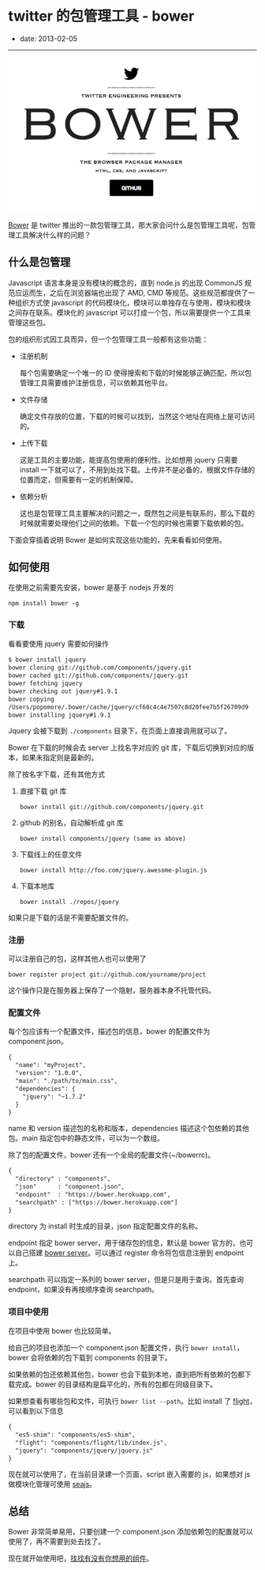 # twitter 的包管理工具 - bower

- date: 2013-02-05

--------------------------

![image](../../uploads/2013/02/dec6c25df5e4437ad9d068a81fc9d65c.png
)

[Bower](http://twitter.github.com/bower/) 是 twitter 推出的一款包管理工具，那大家会问什么是包管理工具呢，包管理工具解决什么样的问题？

## 什么是包管理

Javascript 语言本身是没有模块的概念的，直到 node.js 的出现 CommonJS 规范应运而生，之后在浏览器端也出现了 AMD, CMD 等规范。这些规范都提供了一种组织方式使 javascript 的代码模块化，模块可以单独存在与使用，模块和模块之间存在联系。模块化的 javascript 可以打成一个包，所以需要提供一个工具来管理这些包。

包的组织形式因工具而异，但一个包管理工具一般都有这些功能：

 -  注册机制

    每个包需要确定一个唯一的 ID 使得搜索和下载的时候能够正确匹配，所以包管理工具需要维护注册信息，可以依赖其他平台。

 -  文件存储

    确定文件存放的位置，下载的时候可以找到，当然这个地址在网络上是可访问的。

 -  上传下载

    这是工具的主要功能，能提高包使用的便利性。比如想用 jquery 只需要 install 一下就可以了，不用到处找下载。上传并不是必备的，根据文件存储的位置而定，但需要有一定的机制保障。

 -  依赖分析

    这也是包管理工具主要解决的问题之一，既然包之间是有联系的，那么下载的时候就需要处理他们之间的依赖。下载一个包的时候也需要下载依赖的包。  

下面会穿插着说明 Bower 是如何实现这些功能的，先来看看如何使用。


## 如何使用

在使用之前需要先安装，bower 是基于 nodejs 开发的

```
npm install bower -g
```

### 下载

看看要使用 jquery 需要如何操作

```
$ bower install jquery
bower cloning git://github.com/components/jquery.git
bower cached git://github.com/components/jquery.git
bower fetching jquery
bower checking out jquery#1.9.1
bower copying /Users/popomore/.bower/cache/jquery/cf68c4c4e7507c8d20fee7b5f26709d9
bower installing jquery#1.9.1
```

Jquery 会被下载到 `./components` 目录下，在页面上直接调用就可以了。

Bower 在下载的时候会去 server 上找名字对应的 git 库，下载后切换到对应的版本，如果未指定则是最新的。

除了按名字下载，还有其他方式

1. 直接下载 git 库

    ```
    bower install git://github.com/components/jquery.git
    ```

2. github 的别名，自动解析成 git 库

    ```
    bower install components/jquery (same as above)
    ```

3. 下载线上的任意文件

    ```
    bower install http://foo.com/jquery.awesome-plugin.js
    ```

4. 下载本地库

    ```
    bower install ./repos/jquery
    ```

如果只是下载的话是不需要配置文件的。

### 注册

可以注册自己的包，这样其他人也可以使用了

```
bower register project git://github.com/yourname/project
```

这个操作只是在服务器上保存了一个隐射，服务器本身不托管代码。

### 配置文件

每个包应该有一个配置文件，描述包的信息，bower 的配置文件为 component.json。

```
{
  "name": "myProject",
  "version": "1.0.0",
  "main": "./path/to/main.css",
  "dependencies": {
    "jquery": "~1.7.2"
  }
}
```

name 和 version 描述包的名称和版本，dependencies 描述这个包依赖的其他包。main 指定包中的静态文件，可以为一个数组。

除了包的配置文件，bower 还有一个全局的配置文件(~/bowerrc)。

```
{
  "directory" : "components",
  "json"      : "component.json",
  "endpoint"  : "https://bower.herokuapp.com",
  "searchpath" : ["https://bower.herokuapp.com"]
}
```

directory 为 install 时生成的目录，json 指定配置文件的名称。

endpoint 指定 bower server，用于储存包的信息，默认是 bower 官方的，也可以自己搭建 [bower server](https://github.com/twitter/bower-server)。可以通过 register 命令将包信息注册到 endpoint 上。

searchpath 可以指定一系列的 bower server，但是只是用于查询。首先查询 endpoint，如果没有再按顺序查询 searchpath。

### 项目中使用

在项目中使用 bower 也比较简单。

给自己的项目也添加一个 component.json 配置文件，执行 `bower install`，bower 会将依赖的包下载到 components 的目录下。

如果依赖的包还依赖其他包，bower 也会下载到本地，直到把所有依赖的包都下载完成。bower 的目录结构是扁平化的，所有的包都在同级目录下。

如果想查看有哪些包和文件，可执行 `bower list --path`。比如 install 了 [flight](https://github.com/twitter/flight)，可以看到以下信息

```
{
  "es5-shim": "components/es5-shim",
  "flight": "components/flight/lib/index.js",
  "jquery": "components/jquery/jquery.js"
}
```

现在就可以使用了，在当前目录建一个页面，script 嵌入需要的 js，如果想对 js 做模块化管理可使用 [seajs](http://seajs.org/docs/)。

## 总结

Bower 非常简单易用，只要创建一个 component.json 添加依赖包的配置就可以使用了，再不需要到处去找了。

现在就开始使用吧，[找找有没有你想用的组件](http://sindresorhus.com/bower-components/)。